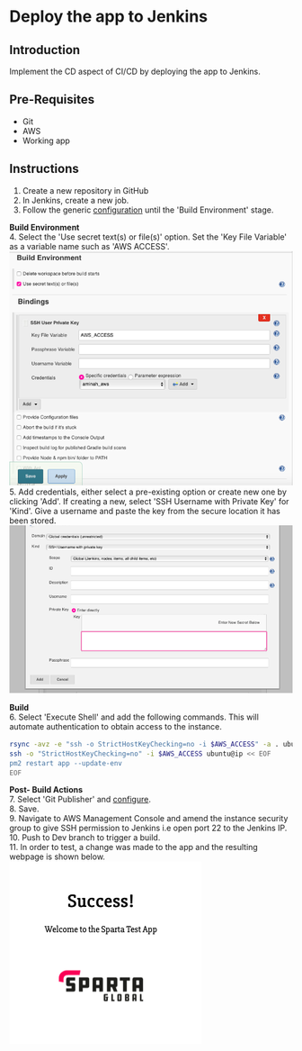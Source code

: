 # Deploy the app to Jenkins

## Introduction
Implement the CD aspect of CI/CD by deploying the app to Jenkins.

## Pre-Requisites
* Git
* AWS
* Working app

## Instructions
1. Create a new repository in GitHub
2. In Jenkins, create a new job.
3. Follow the generic [configuration](https://github.com/A-Ahmed100216/Sparta_node_app) until the 'Build Environment' stage.    

**Build Environment**  
4. Select the 'Use secret text(s) or file(s)' option. Set the 'Key File Variable' as a variable name such as 'AWS ACCESS'.    
![Build_env](images/build_env.png)   
5. Add credentials, either select a pre-existing option or create new one by clicking 'Add'. If creating a new, select 'SSH Username with Private Key' for 'Kind'. Give a username and paste the key from the secure location it has been stored.
![cred](images/ssh_access.png)      


**Build**   
6. Select 'Execute Shell'  and add the following commands. This will automate authentication to obtain access to the instance.
```bash
rsync -avz -e "ssh -o StrictHostKeyChecking=no -i $AWS_ACCESS" -a . ubuntu@ip:~/
ssh -o "StrictHostKeyChecking=no" -i $AWS_ACCESS ubuntu@ip << EOF
pm2 restart app --update-env
EOF
```     
**Post- Build Actions**  
7. Select 'Git Publisher' and [configure](https://github.com/A-Ahmed100216/Sparta_node_app).    
8. Save.   
9. Navigate to AWS Management Console and amend the instance security group to give SSH permission to Jenkins i.e open port 22 to the Jenkins IP.     
10. Push to Dev branch to trigger a build.     
11. In order to test, a change was made to the app and the resulting webpage is shown below.    
![newpage](images/altered_page.png)
